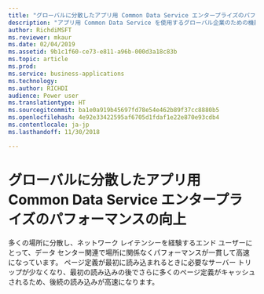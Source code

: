 ```yaml
---
title: "グローバルに分散したアプリ用 Common Data Service エンタープライズのパフォーマンスの向上"
description: "アプリ用 Common Data Service を使用するグローバル企業のための機能強化"
author: RichdiMSFT
ms.reviewer: mkaur
ms.date: 02/04/2019
ms.assetid: 9b1c1f60-ce73-e811-a96b-000d3a18c83b
ms.topic: article
ms.prod: 
ms.service: business-applications
ms.technology: 
ms.author: RICHDI
audience: Power user
ms.translationtype: HT
ms.sourcegitcommit: ba1e0a919b45697fd78e54e462b89f37cc8880b5
ms.openlocfilehash: 4e92e33422595af6705d1fdaf1e22e870e93cdb4
ms.contentlocale: ja-jp
ms.lasthandoff: 11/30/2018

---
```

# <a name="increased-performance-for-globally-distributed-common-data-service-for-apps-enterprises"></a>グローバルに分散したアプリ用 Common Data Service エンタープライズのパフォーマンスの向上




多くの場所に分散し、ネットワーク レイテンシーを経験するエンド ユーザーにとって、データ センター関連で場所に関係なくパフォーマンスが一貫して高速になっています。 ページ定義が最初に読み込まれるときに必要なサーバー トリップが少なくなり、最初の読み込みの後でさらに多くのページ定義がキャッシュされるため、後続の読み込みが高速になります。
